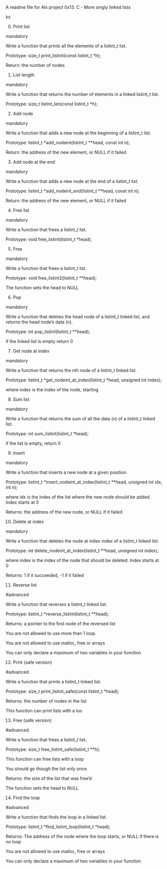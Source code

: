 A readme file for Alx project 0x13. C - More singly linked lists

ks

0. Print list

mandatory

Write a function that prints all the elements of a listint_t list.



Prototype: size_t print_listint(const listint_t *h);

Return: the number of nodes

1. List length

mandatory

Write a function that returns the number of elements in a linked listint_t list.



Prototype: size_t listint_len(const listint_t *h);

  

2. Add node

mandatory

Write a function that adds a new node at the beginning of a listint_t list.



Prototype: listint_t *add_nodeint(listint_t **head, const int n);

Return: the address of the new element, or NULL if it failed



3. Add node at the end

mandatory

Write a function that adds a new node at the end of a listint_t list.



Prototype: listint_t *add_nodeint_end(listint_t **head, const int n);

Return: the address of the new element, or NULL if it failed

 

4. Free list

mandatory

Write a function that frees a listint_t list.



Prototype: void free_listint(listint_t *head);

5. Free

mandatory

Write a function that frees a listint_t list.



Prototype: void free_listint2(listint_t **head);

The function sets the head to NULL

  

6. Pop

mandatory

Write a function that deletes the head node of a listint_t linked list, and returns the head node’s data (n).



Prototype: int pop_listint(listint_t **head);

if the linked list is empty return 0
  

7. Get node at index

mandatory

Write a function that returns the nth node of a listint_t linked list.



Prototype: listint_t *get_nodeint_at_index(listint_t *head, unsigned int index);

where index is the index of the node, starting 
  

8. Sum list

mandatory

Write a function that returns the sum of all the data (n) of a listint_t linked list.



Prototype: int sum_listint(listint_t *head);

if the list is empty, return 0
  

9. Insert

mandatory

Write a function that inserts a new node at a given position.



Prototype: listint_t *insert_nodeint_at_index(listint_t **head, unsigned int idx, int n);

where idx is the index of the list where the new node should be added. Index starts at 0

Returns: the address of the new node, or NULL if it failed
  

10. Delete at index

mandatory

Write a function that deletes the node at index index of a listint_t linked list.



Prototype: int delete_nodeint_at_index(listint_t **head, unsigned int index);

where index is the index of the node that should be deleted. Index starts at 0

Returns: 1 if it succeeded, -1 if it failed

11. Reverse list

#advanced

Write a function that reverses a listint_t linked list.



Prototype: listint_t *reverse_listint(listint_t **head);

Returns: a pointer to the first node of the reversed list

You are not allowed to use more than 1 loop.

You are not allowed to use malloc, free or arrays

You can only declare a maximum of two variables in your function

 

12. Print (safe version)

#advanced

Write a function that prints a listint_t linked list.



Prototype: size_t print_listint_safe(const listint_t *head);

Returns: the number of nodes in the list

This function can print lists with a loo
  

13. Free (safe version)

#advanced

Write a function that frees a listint_t list.



Prototype: size_t free_listint_safe(listint_t **h);

This function can free lists with a loop

You should go though the list only once

Returns: the size of the list that was free’d

The function sets the head to NULL

  

14. Find the loop

#advanced

Write a function that finds the loop in a linked list.



Prototype: listint_t *find_listint_loop(listint_t *head);

Returns: The address of the node where the loop starts, or NULL if there is no loop

You are not allowed to use malloc, free or arrays

You can only declare a maximum of two variables in your function



